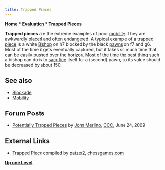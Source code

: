 ```yaml
---
title: Trapped Pieces
---
```

**[Home](Home "Home") \* [Evaluation](Evaluation "Evaluation") \* Trapped Pieces**


**Trapped pieces** are the extreme examples of poor [mobility](Mobility "Mobility"). They are awkwardly placed and often endangered. A typical example of a trapped [piece](Pieces "Pieces") is a white [Bishop](Bishop "Bishop") on h7 blocked by the black [pawns](Pawn "Pawn") on f7 and g6. Most of the time it gets eventually captured, but it takes so much time that can be easily pushed over the horizon. Most of the time the best thing such a bishop can do is to [sacrifice](Sacrifice "Sacrifice") itself for a (second) pawn, so its value should be decreased by about 150.



## See also


* [Blockade](Blockade "Blockade")
* [Mobility](Mobility "Mobility")


## Forum Posts


* [Potentially Trapped Pieces](http://www.talkchess.com/forum/viewtopic.php?t=28620) by [John Merlino](John_Merlino "John Merlino"), [CCC](CCC "CCC"), June 24, 2009


## External Links


* [Trapped Piece](http://www.chessgames.com/perl/chesscollection?cid=1002111) compiled by patzer2, [chessgames.com](http://www.chessgames.com/index.html)


**[Up one Level](Evaluation "Evaluation")**







 

